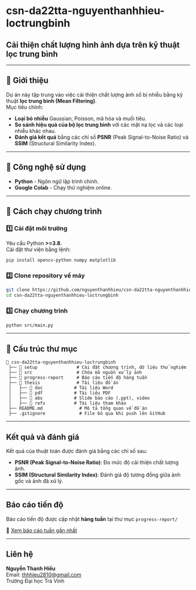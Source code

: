 # csn-da22tta-nguyenthanhhieu-loctrungbinh

## Cải thiện chất lượng hình ảnh dựa trên kỹ thuật lọc trung bình

---

## 🔹 Giới thiệu
Dự án này tập trung vào việc cải thiện chất lượng ảnh số bị nhiễu bằng kỹ thuật **lọc trung bình (Mean Filtering)**.  
Mục tiêu chính:
-  **Loại bỏ nhiễu** Gaussian, Poisson, mã hóa và muối tiêu.
-  **So sánh hiệu quả của bộ lọc trung bình** với các mặt nạ lọc và các loại nhiễu khác nhau.
-  **Đánh giá kết quả** bằng các chỉ số **PSNR** (Peak Signal-to-Noise Ratio) và **SSIM** (Structural Similarity Index).

---

## 🔹 Công nghệ sử dụng
-  **Python** - Ngôn ngữ lập trình chính.
-  **Google Colab** - Chạy thử nghiệm online.

---

## 🚀 Cách chạy chương trình
### **1️⃣ Cài đặt môi trường**
Yêu cầu Python **>=3.8**.  
Cài đặt thư viện bằng lệnh:
```sh
pip install opencv-python numpy matplotlib
```

### **2️⃣ Clone repository về máy**
```sh
git clone https://github.com/nguyenthanhhieu/csn-da22tta-nguyenthanhhieu-loctrungbinh.git
cd csn-da22tta-nguyenthanhhieu-loctrungbinh
```

### **3️⃣ Chạy chương trình**
```sh
python src/main.py
```

---

## 📂 Cấu trúc thư mục
```
👤 csn-da22tta-nguyenthanhhieu-loctrungbinh
 ├── 📂 setup               # Cài đặt chương trình, dữ liệu thử nghiệm
 ├── 📂 src                 # Chứa mã nguồn xử lý ảnh
 ├── 📂 progress-report     # Báo cáo tiến độ hàng tuần
 ├── 📂 thesis              # Tài liệu đồ án
 │   ├── 📂 doc            # Tài liệu Word
 │   ├── 📂 pdf            # Tài liệu PDF
 │   ├── 📂 abs            # Slide báo cáo (.ppt), video
 │   ├── 📂 refs           # Tài liệu tham khảo
 ├── README.md              # Mô tả tổng quan về đồ án
 ├── .gitignore             # File bỏ qua khi push lên GitHub
```

---

## Kết quả và đánh giá
Kết quả của thuật toán được đánh giá bằng các chỉ số sau:
- **PSNR (Peak Signal-to-Noise Ratio)**: Đo mức độ cải thiện chất lượng ảnh.
- **SSIM (Structural Similarity Index)**: Đánh giá độ tương đồng giữa ảnh gốc và ảnh đã xử lý.

---

##  Báo cáo tiến độ
 Báo cáo tiến độ được cập nhật **hàng tuần** tại thư mục `progress-report/`

🔗 [Xem báo cáo tuần gần nhất](progress-report/)

---

##  Liên hệ
 **Nguyễn Thanh Hiếu**  
 Email: thhhieu2810@gmail.com  
 Trường Đại học Trà Vinh  
